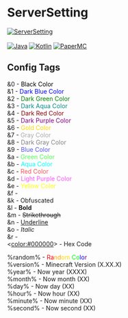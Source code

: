 # ServerSetting

[![ServerSetting](https://img.shields.io/badge/ServerSetting-v1.1.1-blue.svg)]()
<br><br>
[![Java](https://img.shields.io/badge/Java-17-FF7700.svg?logo=java)]()
[![Kotlin](https://img.shields.io/badge/Kotlin-1.9.22-186FCC.svg?logo=kotlin)]()
[![PaperMC](https://img.shields.io/badge/PaperMC-1.20.4-222222.svg)]()



## Config Tags


&0 - <span style="color:black">Black Color</span><br/>
&1 - <span style="color:blue">Dark Blue Color</span><br/>
&2 - <span style="color:green">Dark Green Color</span><br/>
&3 - <span style="color:darkcyan">Dark Aqua Color</span><br/>
&4 - <span style="color:darkred">Dark Red Color</span><br/>
&5 - <span style="color:purple">Dark Purple Color</span><br/>
&6 - <span style="color:gold">Gold Color</span><br/>
&7 - <span style="color:darkgray">Gray Color</span><br/>
&8 - <span style="color:gray">Dark Gray Color</span><br/>
&9 - <span style="color:#5454fb">Blue Color</span><br/>
&a - <span style="color:#54fb54">Green Color</span><br/>
&b - <span style="color:aqua">Aqua Color</span><br/>
&c - <span style="color:#fb5454">Red Color</span><br/>
&d - <span style="color:#fb54fb">Light Purple Color</span><br/>
&e - <span style="color:yellow">Yellow Color</span><br/>
&f - <span style="color:white">White Color</span><br/>
&k - Obfuscated<br/>
&l - <strong>Bold</strong><br/>
&m - <span style="text-decoration:line-through">Strikethrough</span><br/>
&n - <span style="text-decoration:underline">Underline</span><br/>
&o - <span style="font-style:italic">Italic</span><br/>
&r - <span style="color:white">RESET</span><br/>
<<color:#000000>> - Hex Code<br/>

%random% - <span style="color:red">Ra</span><span style="color:orange">nd</span><span style="color:gold">om</span><span style="color:lime"> Co</span><span style="color:blue">lo</span><span style="color:purple">r</span><br/>
%version% - Minecraft Version (X.XX.X)<br/>
%year% - Now year (XXXX)<br/>
%month% - Now month (XX)<br/>
%day% - Now day (XX)<br/>
%hour% - Now hour (XX)<br/>
%minute% - Now minute (XX)<br/>
%second% - Now second (XX)<br/>